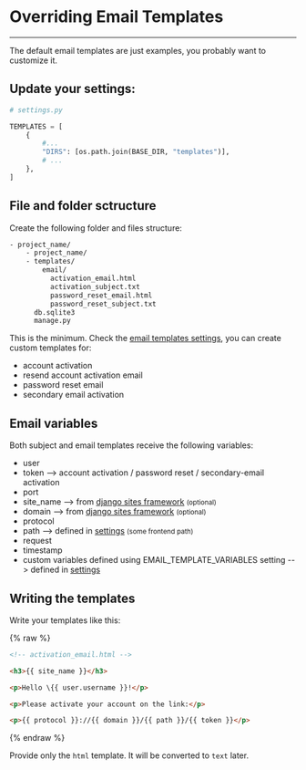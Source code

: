 # Overriding Email Templates

---

The default email templates are just examples, you probably want to customize it.

## Update your settings:

```python
# settings.py

TEMPLATES = [
    {
        #...
        "DIRS": [os.path.join(BASE_DIR, "templates")],
        # ...
    },
]
```

## File and folder sctructure

Create the following folder and files structure:


```bash hl_lines="3 4 5 6 7 8"
- project_name/
    - project_name/
    - templates/
        email/
          activation_email.html
          activation_subject.txt
          password_reset_email.html
          password_reset_subject.txt
      db.sqlite3
      manage.py
```

This is the minimum. Check the [email templates settings](settings.md), you can create custom templates for:

- account activation
- resend account activation email
- password reset email
- secondary email activation

## Email variables

Both subject and email templates receive the following variables:

- user
- token --> account activation / password reset / secondary-email activation
- port
- site_name --> from [django sites framework](https://docs.djangoproject.com/en/3.0/ref/contrib/sites/) <small>(optional)</small>
- domain --> from [django sites framework](https://docs.djangoproject.com/en/3.0/ref/contrib/sites/) <small>(optional)</small>
- protocol
- path --> defined in [settings](settings.md) <small>(some frontend path)</small>
- request
- timestamp
- custom variables defined using EMAIL_TEMPLATE_VARIABLES setting --> defined in [settings](settings.md)


## Writing the templates

Write your templates like this:

{% raw %}

```html
<!-- activation_email.html -->

<h3>{{ site_name }}</h3>

<p>Hello \{{ user.username }}!</p>

<p>Please activate your account on the link:</p>

<p>{{ protocol }}://{{ domain }}/{{ path }}/{{ token }}</p>
```

{% endraw %}

Provide only the `html` template. It will be converted to `text` later.
